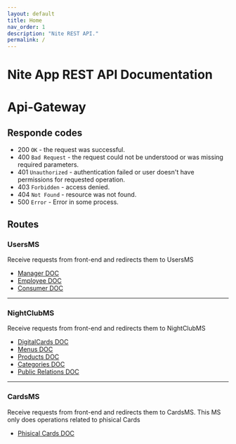 ```yaml
---
layout: default
title: Home
nav_order: 1
description: "Nite REST API."
permalink: /
---
```




# Nite App REST API Documentation

# Api-Gateway

## Responde codes

- 200 `OK` - the request was successful.
- 400 `Bad Request` - the request could not be understood or was missing required parameters.
- 401 `Unauthorized` - authentication failed or user doesn't have permissions for requested operation.
- 403 `Forbidden` - access denied.
- 404 `Not Found` - resource was not found.
- 500 `Error` - Error in some process. 

## Routes



### UsersMS
Receive requests from front-end and redirects them to UsersMS
* [Manager DOC](./docs/Users_doc/manager_doc)
* [Employee DOC](./docs/Users_doc/employee_doc)
* [Consumer DOC](./docs/Users_doc/consumer_doc)

____

### NightClubMS

Receive requests from front-end and redirects them to NightClubMS

* [DigitalCards DOC](./docs/NightClub_doc/digitalCards_doc)
* [Menus DOC](./docs/NightClub_doc/menu_doc)
* [Products DOC](./docs/NightClub_doc/products_doc)
* [Categories DOC](./docs/NightClub_doc/categories_doc)
* [Public Relations DOC](./docs/NightClub_doc/rps_doc)

___

### CardsMS

Receive requests from front-end and redirects them to CardsMS. This MS only does operations related to phisical Cards

* [Phisical Cards DOC](./docs/Cards_doc/cards_doc)


